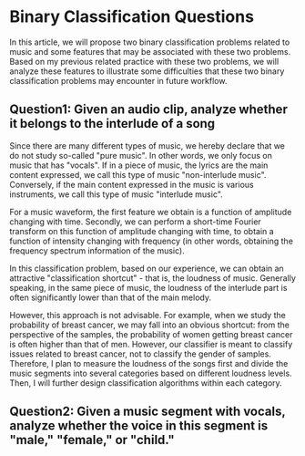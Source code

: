 # Binary Classification Questions

In this article, we will propose two binary classification problems related to music and some features that may be associated with these two problems. Based on my previous related practice with these two problems, we will analyze these features to illustrate some difficulties that these two binary classification problems may encounter in future workflow.

## Question1: Given an audio clip, analyze whether it belongs to the interlude of a song

Since there are many different types of music, we hereby declare that we do not study so-called "pure music". In other words, we only focus on music that has "vocals". If in a piece of music, the lyrics are the main content expressed, we call this type of music "non-interlude music". Conversely, if the main content expressed in the music is various instruments, we call this type of music "interlude music".

For a music waveform, the first feature we obtain is a function of amplitude changing with time. Secondly, we can perform a short-time Fourier transform on this function of amplitude changing with time, to obtain a function of intensity changing with frequency (in other words, obtaining the frequency spectrum information of the music).

In this classification problem, based on our experience, we can obtain an attractive "classification shortcut" - that is, the loudness of music. Generally speaking, in the same piece of music, the loudness of the interlude part is often significantly lower than that of the main melody. 

However, this approach is not advisable. For example, when we study the probability of breast cancer, we may fall into an obvious shortcut: from the perspective of the samples, the probability of women getting breast cancer is often higher than that of men. However, our classifier is meant to classify issues related to breast cancer, not to classify the gender of samples. Therefore, I plan to measure the loudness of the songs first and divide the music segments into several categories based on different loudness levels. Then, I will further design classification algorithms within each category.

## Question2: Given a music segment with vocals, analyze whether the voice in this segment is "male," "female," or "child."


